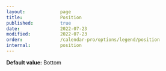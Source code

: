```yaml
---
layout:             page
title:              Position
published:          true
date:               2022-07-23
modified:           2022-07-23
order:              /calendar-pro/options/legend/position
internal:           position
---
```

**Default value:** Bottom
